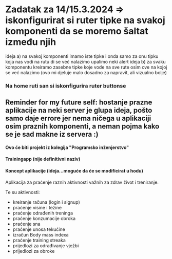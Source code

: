 # Zadatak za 14/15.3.2024 => iskonfigurirat si ruter tipke na svakoj komponenti da se moremo šaltat između njih
ideja a) na svakoj komponenti imamo iste tipke i onda samo za onu tipku koja nas vodi na rutu di se već nalazimo upalimo neki alert
ideja b) za svaku komponentu kreiramo zasebne tipke koje vode na sve rute osim ove na kojoj se već nalazimo (ovo mi djeluje malo dosadno za napravit, ali vizualno bolje)
### Na home ruti san si iskonfigurira ruter buttonse


## Reminder for my future self: hostanje prazne aplikacije na neki server je glupa ideja, pošto samo daje errore jer nema ničega u aplikaciji osim praznih komponenti, a neman pojma kako se je sad makne iz servera :)

#### Ovo će biti projekt iz kolegija "Programsko inženjerstvo"
#### Trainingapp (nije definitivni naziv)
#### Koncept aplikacije (ideja...moguće da će se modificirat u hodu)

Aplikacija za praćenje raznih aktivnosti važnih za zdrav život i treniranje.

Te su aktivnosti: 
- kreiranje računa (login i signup)
- praćenje visine i težine
- praćenje odrađenih treninga
- praćenje konzumacije obroka
- praćenje sna
- praćenje unosa tekućine
- izračun Body mass indexa
- praćenje training streaka
- prijedlozi za odrađivanje vježbi
- prijedlozi za obroke
